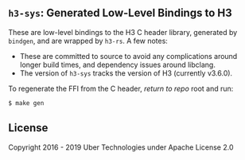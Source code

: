 ## `h3-sys`: Generated Low-Level Bindings to H3

These are low-level bindings to the H3 C header library, generated by `bindgen`,
and are wrapped by `h3-rs`. A few notes:

- These are committed to source to avoid any complications around longer build
  times, and dependency issues around libclang.
- The version of `h3-sys` tracks the version of H3 (currently v3.6.0).

To regenerate the FFI from the C header, *return to repo* root and run:

```bash
$ make gen
```

## License

Copyright 2016 - 2019 Uber Technologies under Apache License 2.0
